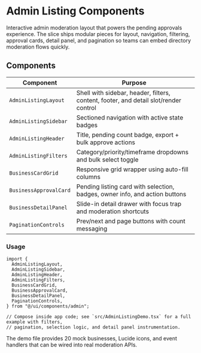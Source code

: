 # Admin Listing Components

Interactive admin moderation layout that powers the pending approvals experience. The slice ships modular pieces for layout, navigation, filtering, approval cards, detail panel, and pagination so teams can embed directory moderation flows quickly.

## Components

| Component | Purpose |
| --- | --- |
| `AdminListingLayout` | Shell with sidebar, header, filters, content, footer, and detail slot/render control |
| `AdminListingSidebar` | Sectioned navigation with active state badges |
| `AdminListingHeader` | Title, pending count badge, export + bulk approve actions |
| `AdminListingFilters` | Category/priority/timeframe dropdowns and bulk select toggle |
| `BusinessCardGrid` | Responsive grid wrapper using auto-fill columns |
| `BusinessApprovalCard` | Pending listing card with selection, badges, owner info, and action buttons |
| `BusinessDetailPanel` | Slide-in detail drawer with focus trap and moderation shortcuts |
| `PaginationControls` | Prev/next and page buttons with count messaging |

### Usage

```tsx
import {
  AdminListingLayout,
  AdminListingSidebar,
  AdminListingHeader,
  AdminListingFilters,
  BusinessCardGrid,
  BusinessApprovalCard,
  BusinessDetailPanel,
  PaginationControls,
} from "@/ui/components/admin";

// Compose inside app code; see `src/AdminListingDemo.tsx` for a full example with filters,
// pagination, selection logic, and detail panel instrumentation.
```

The demo file provides 20 mock businesses, Lucide icons, and event handlers that can be wired into real moderation APIs.
